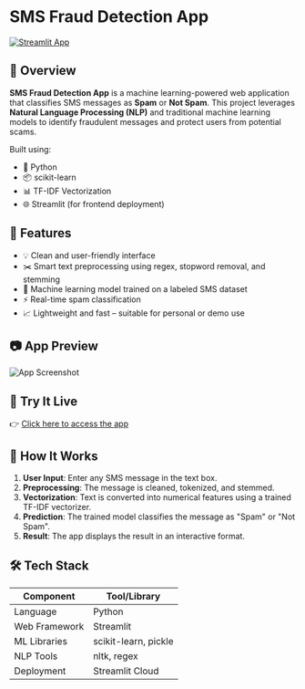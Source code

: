 # SMS Fraud Detection App

[![Streamlit App](https://img.shields.io/badge/View%20App-Click%20Here-brightgreen)](https://bhushanzade-sms-fraud-detection.streamlit.app/)

## 🚀 Overview

**SMS Fraud Detection App** is a machine learning-powered web application that classifies SMS messages as **Spam** or **Not Spam**. This project leverages **Natural Language Processing (NLP)** and traditional machine learning models to identify fraudulent messages and protect users from potential scams.

Built using:
- 🐍 Python
- 📦 scikit-learn
- 📊 TF-IDF Vectorization
- 🌐 Streamlit (for frontend deployment)

## 🌟 Features

- 💡 Clean and user-friendly interface
- ✂️ Smart text preprocessing using regex, stopword removal, and stemming
- 🧠 Machine learning model trained on a labeled SMS dataset
- ⚡ Real-time spam classification
- 📈 Lightweight and fast – suitable for personal or demo use

## 📷 App Preview

![App Screenshot](https://i.imgur.com/qhK4z0B.png) <!-- Replace with your own screenshot link if you want -->

## 🔗 Try It Live

👉 [Click here to access the app](https://bhushanzade-sms-fraud-detection.streamlit.app/)

## 🧠 How It Works

1. **User Input**: Enter any SMS message in the text box.
2. **Preprocessing**: The message is cleaned, tokenized, and stemmed.
3. **Vectorization**: Text is converted into numerical features using a trained TF-IDF vectorizer.
4. **Prediction**: The trained model classifies the message as "Spam" or "Not Spam".
5. **Result**: The app displays the result in an interactive format.

## 🛠 Tech Stack

| Component      | Tool/Library       |
|----------------|--------------------|
| Language       | Python              |
| Web Framework  | Streamlit           |
| ML Libraries   | scikit-learn, pickle |
| NLP Tools      | nltk, regex         |
| Deployment     | Streamlit Cloud     |



